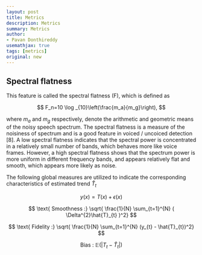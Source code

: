 ```yaml
---
layout: post
title: Metrics
description: Metrics
summary: Metrics
author:
- Pavan Donthireddy
usemathjax: true
tags: [metrics]
original: new
---
```



## Spectral flatness

This feature is called the spectral flatness (F), which is defined as

$$
F_n=10 \log _{10}\left(\frac{m_a}{m_g}\right),
$$

where $m_{a}$ and $m_{g}$ respectively, denote the arithmetic and geometric means of the noisy speech spectrum. The spectral flatness is a measure of the noisiness of spectrum and is a good feature in voiced / uncoiced detection [8]. A low spectral flatness indicates that the spectral power is concentrated in a relatively small number of bands, which behaves more like voice frames. However, a high spectral flatness shows that the spectrum power is more uniform in different frequency bands, and appears relatively flat and smooth, which appears more likely as noise.


The following global measures are utilized to indicate the corresponding characteristics of estimated trend $\hat{T}_{t}$

$$y(x) = T(x)+\epsilon (x)$$

$$
\text{    Smoothness  :} \sqrt{ \frac{1}{N} \sum_{t=1}^{N} ( \Delta^{2}\hat{T}_{t} )^2}
$$


$$
\text{    Fidelity  :} \sqrt{ \frac{1}{N} \sum_{t=1}^{N} (y_{t} - \hat{T}_{t})^2}
$$

$$
\text{    Bias  :   } \mathbb{E}(\vert T_{t}-\hat{T}_{t}\vert)
$$




